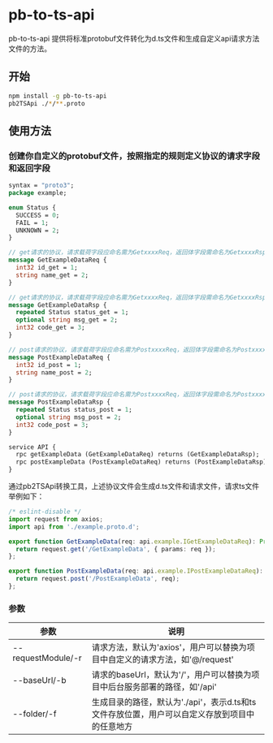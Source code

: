 # pb-to-ts-api
pb-to-ts-api 提供将标准protobuf文件转化为d.ts文件和生成自定义api请求方法文件的方法。

## 开始

```bash
npm install -g pb-to-ts-api
pb2TSApi ./*/**.proto
```

## 使用方法
### 创建你自定义的protobuf文件，按照指定的规则定义协议的请求字段和返回字段

```proto
syntax = "proto3";
package example;

enum Status {
  SUCCESS = 0;
  FAIL = 1;
  UNKNOWN = 2;
}

// get请求的协议，请求载荷字段应命名需为GetxxxxReq，返回体字段需命名为GetxxxxRsp
message GetExampleDataReq {
  int32 id_get = 1;
  string name_get = 2;
}

// get请求的协议，请求载荷字段应命名需为GetxxxxReq，返回体字段需命名为GetxxxxRsp
message GetExampleDataRsp {
  repeated Status status_get = 1;
  optional string msg_get = 2;
  int32 code_get = 3;
}

// post请求的协议，请求载荷字段应命名需为PostxxxxReq，返回体字段需命名为PostxxxxRsp
message PostExampleDataReq {
  int32 id_post = 1;
  string name_post = 2;
}

// post请求的协议，请求载荷字段应命名需为PostxxxxReq，返回体字段需命名为PostxxxxRsp
message PostExampleDataRsp {
  repeated Status status_post = 1;
  optional string msg_post = 2;
  int32 code_post = 3;
}

service API {
  rpc getExampleData (GetExampleDataReq) returns (GetExampleDataRsp);
  rpc postExampleData (PostExampleDataReq) returns (PostExampleDataRsp);
}
```

通过pb2TSApi转换工具，上述协议文件会生成d.ts文件和请求文件，请求ts文件举例如下：

```typescript
/* eslint-disable */
import request from axios;
import api from './example.proto.d';

export function GetExampleData(req: api.example.IGetExampleDataReq): Promise<api.example.IGetExampleDataRsp> {
  return request.get('/GetExampleData', { params: req });
};

export function PostExampleData(req: api.example.IPostExampleDataReq): Promise<api.example.IPostExampleDataRsp> {
  return request.post('/PostExampleData', req);
};
```

### 参数

|  参数   | 说明  |
|  ----  | ----  |
| --requestModule/-r  | 请求方法，默认为'axios'，用户可以替换为项目中自定义的请求方法，如'@/request' |
| --baseUrl/-b  | 请求的baseUrl，默认为'/'，用户可以替换为项目中后台服务部署的路径，如'/api' |
| --folder/-f  | 生成目录的路径，默认为'./api'，表示d.ts和ts文件存放位置，用户可以自定义存放到项目中的任意地方 |
